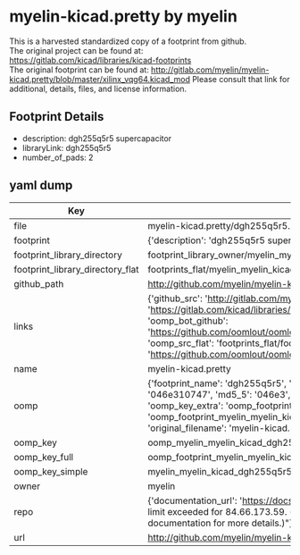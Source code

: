 # myelin-kicad.pretty by myelin  
This is a harvested standardized copy of a footprint from github.  
The original project can be found at:  
https://gitlab.com/kicad/libraries/kicad-footprints  
The original footprint can be found at:
http://gitlab.com/myelin/myelin-kicad.pretty/blob/master/xilinx_vqg64.kicad_mod
Please consult that link for additional, details, files, and license information.  
## Footprint Details
* description: dgh255q5r5 supercapacitor  
* libraryLink: dgh255q5r5  
* number_of_pads: 2  
## yaml dump  
| Key | Value |  
| --- | --- |  
| file | myelin-kicad.pretty/dgh255q5r5.kicad_mod |  
| footprint | {'description': 'dgh255q5r5 supercapacitor', 'libraryLink': 'dgh255q5r5', 'number_of_pads': 2} |  
| footprint_library_directory | footprint_library_owner/myelin_myelin-kicad.pretty |  
| footprint_library_directory_flat | footprints_flat/myelin_myelin_kicad_dgh255q5r5/working |  
| github_path | http://github.com/myelin/myelin-kicad.pretty/blob/master/dgh255q5r5.kicad_mod |  
| links | {'github_src': 'http://gitlab.com/myelin/myelin-kicad.pretty/blob/master/xilinx_vqg64.kicad_mod', 'github_src_repo': 'https://gitlab.com/kicad/libraries/kicad-footprints', 'oomp_bot': 'footprints/myelin_myelin_kicad_dgh255q5r5/working', 'oomp_bot_github': 'https://github.com/oomlout/oomlout_oomp_footprint_bot/tree/main/footprints/myelin_myelin_kicad_dgh255q5r5/working', 'oomp_src_flat': 'footprints_flat/footprints_flat/myelin_myelin_kicad_dgh255q5r5/working', 'oomp_src_flat_github': 'https://github.com/oomlout/oomlout_oomp_footprint_src/tree/main/footprints_flat/myelin_myelin_kicad_dgh255q5r5/working'} |  
| name | myelin-kicad.pretty |  
| oomp | {'footprint_name': 'dgh255q5r5', 'library_name': 'myelin_kicad', 'md5': '046e31074790a9e14c5163841f175875', 'md5_10': '046e310747', 'md5_5': '046e3', 'md5_6': '046e31', 'oomp_key': 'oomp_myelin_myelin_kicad_dgh255q5r5', 'oomp_key_extra': 'oomp_footprint_myelin_myelin_kicad_dgh255q5r5', 'oomp_key_full': 'oomp_footprint_myelin_myelin_kicad_dgh255q5r5_046e31', 'oomp_key_simple': 'myelin_myelin_kicad_dgh255q5r5', 'original_filename': 'myelin-kicad.pretty/dgh255q5r5.kicad_mod', 'owner_name': 'myelin'} |  
| oomp_key | oomp_myelin_myelin_kicad_dgh255q5r5 |  
| oomp_key_full | oomp_footprint_myelin_myelin_kicad_dgh255q5r5 |  
| oomp_key_simple | myelin_myelin_kicad_dgh255q5r5 |  
| owner | myelin |  
| repo | {'documentation_url': 'https://docs.github.com/rest/overview/resources-in-the-rest-api#rate-limiting', 'message': "API rate limit exceeded for 84.66.173.59. (But here's the good news: Authenticated requests get a higher rate limit. Check out the documentation for more details.)"} |  
| url | http://github.com/myelin/myelin-kicad.pretty |  

